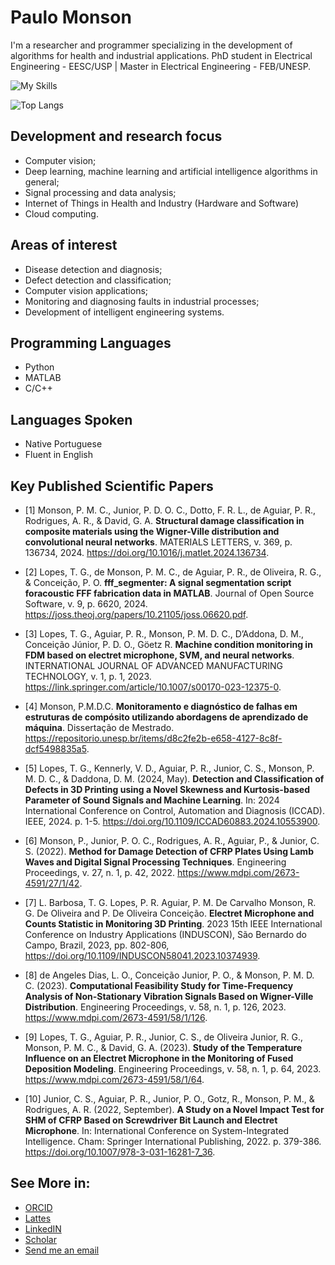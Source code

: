 # Paulo Monson

I'm a researcher and programmer specializing in the development of algorithms for health and industrial applications. PhD student in Electrical Engineering - EESC/USP | Master in Electrical Engineering - FEB/UNESP.

![My Skills](https://skillicons.dev/icons?i=python,matlab,c,ruby&theme=light)

![Top Langs](https://github-readme-stats.vercel.app/api/top-langs/?username=paulomonson&layout=compact)

## Development and research focus

- Computer vision;
- Deep learning, machine learning and artificial intelligence algorithms in general;
- Signal processing and data analysis;
- Internet of Things in Health and Industry (Hardware and Software)
- Cloud computing.

## Areas of interest

- Disease detection and diagnosis;
- Defect detection and classification;
- Computer vision applications;
- Monitoring and diagnosing faults in industrial processes;
- Development of intelligent engineering systems.

## Programming Languages

- Python
- MATLAB
- C/C++

## Languages Spoken

- Native Portuguese
- Fluent in English

## Key Published Scientific Papers

- [1] Monson, P. M. C., Junior, P. D. O. C., Dotto, F. R. L., de Aguiar, P. R., Rodrigues, A. R., & David, G. A. **Structural damage classification in composite materials using the Wigner-Ville distribution and convolutional neural networks**. MATERIALS LETTERS, v. 369, p. 136734, 2024. https://doi.org/10.1016/j.matlet.2024.136734.

- [2] Lopes, T. G., de Monson, P. M. C., de Aguiar, P. R., de Oliveira, R. G., & Conceição, P. O. **fff_segmenter: A signal segmentation script foracoustic FFF fabrication data in MATLAB**. Journal of Open Source Software, v. 9, p. 6620, 2024. https://joss.theoj.org/papers/10.21105/joss.06620.pdf.

- [3] Lopes, T. G., Aguiar, P. R., Monson, P. M. D. C., D’Addona, D. M., Conceição Júnior, P. D. O., Göetz R. **Machine condition monitoring in FDM based on electret microphone, SVM, and neural networks**. INTERNATIONAL JOURNAL OF ADVANCED MANUFACTURING TECHNOLOGY, v. 1, p. 1, 2023. https://link.springer.com/article/10.1007/s00170-023-12375-0.

- [4] Monson, P.M.D.C. **Monitoramento e diagnóstico de falhas em estruturas de compósito utilizando abordagens de aprendizado de máquina**. Dissertação de Mestrado. https://repositorio.unesp.br/items/d8c2fe2b-e658-4127-8c8f-dcf5498835a5.

- [5] Lopes, T. G., Kennerly, V. D., Aguiar, P. R., Junior, C. S., Monson, P. M. D. C., & Daddona, D. M. (2024, May). **Detection and Classification of Defects in 3D Printing using a Novel Skewness and Kurtosis-based Parameter of Sound Signals and Machine Learning**. In: 2024 International Conference on Control, Automation and Diagnosis (ICCAD). IEEE, 2024. p. 1-5. https://doi.org/10.1109/ICCAD60883.2024.10553900.

- [6] Monson, P., Junior, P. O. C., Rodrigues, A. R., Aguiar, P., & Junior, C. S. (2022). **Method for Damage Detection of CFRP Plates Using Lamb Waves and Digital Signal Processing Techniques**. Engineering Proceedings, v. 27, n. 1, p. 42, 2022. https://www.mdpi.com/2673-4591/27/1/42.

- [7] L. Barbosa, T. G. Lopes, P. R. Aguiar, P. M. De Carvalho Monson, R. G. De Oliveira and P. De Oliveira Conceição. **Electret Microphone and Counts Statistic in Monitoring 3D Printing**. 2023 15th IEEE International Conference on Industry Applications (INDUSCON), São Bernardo do Campo, Brazil, 2023, pp. 802-806, https://doi.org/10.1109/INDUSCON58041.2023.10374939.

- [8] de Angeles Dias, L. O., Conceição Junior, P. O., & Monson, P. M. D. C. (2023). **Computational Feasibility Study for Time-Frequency Analysis of Non-Stationary Vibration Signals Based on Wigner-Ville Distribution**. Engineering Proceedings, v. 58, n. 1, p. 126, 2023. https://www.mdpi.com/2673-4591/58/1/126.

- [9] Lopes, T. G., Aguiar, P. R., Junior, C. S., de Oliveira Junior, R. G., Monson, P. M. C., & David, G. A. (2023). **Study of the Temperature Influence on an Electret Microphone in the Monitoring of Fused Deposition Modeling**. Engineering Proceedings, v. 58, n. 1, p. 64, 2023. https://www.mdpi.com/2673-4591/58/1/64.

- [10] Junior, C. S., Aguiar, P. R., Junior, P. O., Gotz, R., Monson, P. M., & Rodrigues, A. R. (2022, September). **A Study on a Novel Impact Test for SHM of CFRP Based on Screwdriver Bit Launch and Electret Microphone**. In: International Conference on System-Integrated Intelligence. Cham: Springer International Publishing, 2022. p. 379-386. https://doi.org/10.1007/978-3-031-16281-7_36.


## See More in:

- [ORCID](https://orcid.org/0000-0002-7093-1754)
- [Lattes](http://lattes.cnpq.br/5284136055961050)
- [LinkedIN](https://www.linkedin.com/in/paulomonteirodecarvalhomonson/)
- [Scholar](https://scholar.google.com.br/citations?user=7tYsG5sAAAAJ&hl=pt-BR&oi=ao)
- [Send me an email](mailto:paulo.monson@usp.br)
